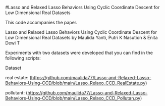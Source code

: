 #Lasso and Relaxed Lasso Behaviors Using Cyclic Coordinate Descent for Low Dimensional Real Datasets

This code accompanies the paper. 

Lasso and Relaxed Lasso Behaviors Using Cyclic Coordinate Descent for Low Dimensional Real Datasets by Maulida Yanti,  Putri K Nasution & Enita Dewi T


Experiments with two datasets were developed that you can find in the following scripts:

Dataset

real estate: (https://github.com/maulida77/Lasso-and-Relaxed-Lasso-Behaviors-Using-CCD/blob/main/Lasso_Relaxo_CCD_RealEstate.py)

pollutant: (https://github.com/maulida77/Lasso-and-Relaxed-Lasso-Behaviors-Using-CCD/blob/main/Lasso_Relaxo_CCD_Pollutan.py)
